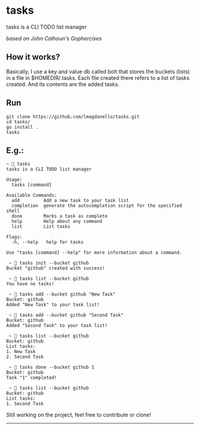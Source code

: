# tasks

tasks is a CLI TODO list manager

*based on John Calhoun's Gophercises*

## How it works?
Basically, I use a key and value db called bolt that stores the buckets (lists) in a file in $HOMEDIR/.tasks. Each file created there refers to a list of tasks created. And its contents are the added tasks.

## Run

```console
git clone https://github.com/lmagdanello/tasks.git
cd tasks/
go install .
tasks
```

## E.g.:

```shell
~  tasks
tasks is a CLI TODO list manager

Usage:
  tasks [command]

Available Commands:
  add         Add a new task to your task list
  completion  generate the autocompletion script for the specified shell
  done        Marks a task as complete
  help        Help about any command
  list        List tasks

Flags:
  -h, --help   help for tasks

Use "tasks [command] --help" for more information about a command.
```

```shell
 ~  tasks init --bucket github
Bucket "github" created with success!

 ~  tasks list --bucket github
You have no tasks!

 ~  tasks add --bucket github "New Task"
Bucket: github
Added "New Task" to your task list!

 ~  tasks add --bucket github "Second Task"
Bucket: github
Added "Second Task" to your task list!

 ~  tasks list --bucket github             
Bucket: github
List tasks:
1. New Task
2. Second Task

 ~  tasks done --bucket github 1           
Bucket: github
Task "1" completed!

 ~  tasks list --bucket github  
Bucket: github
List tasks:
1. Second Task
```

Still working on the project, feel free to contribute or clone!

----